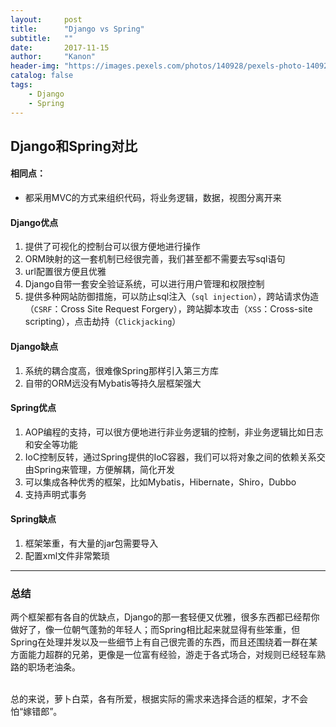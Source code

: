 ```yaml
---
layout:     post
title:      "Django vs Spring"
subtitle:   ""
date:       2017-11-15
author:     "Kanon"
header-img: "https://images.pexels.com/photos/140928/pexels-photo-140928.jpeg?w=940&h=650&auto=compress&cs=tinysrgb"
catalog: false
tags:
    - Django
    - Spring
---
```


## Django和Spring对比

#### 相同点：
- 都采用MVC的方式来组织代码，将业务逻辑，数据，视图分离开来

#### Django优点
1. 提供了可视化的控制台可以很方便地进行操作
2. ORM映射的这一套机制已经很完善，我们甚至都不需要去写sql语句
3. url配置很方便且优雅
4. Django自带一套安全验证系统，可以进行用户管理和权限控制
5. 提供多种网站防御措施，可以防止sql注入（`sql injection`），跨站请求伪造（`CSRF`：Cross Site Request Forgery），跨站脚本攻击（`XSS`：Cross-site scripting），点击劫持（`Clickjacking`）

#### Django缺点
1. 系统的耦合度高，很难像Spring那样引入第三方库
2. 自带的ORM远没有Mybatis等持久层框架强大

#### Spring优点
1. AOP编程的支持，可以很方便地进行非业务逻辑的控制，非业务逻辑比如日志和安全等功能
2. IoC控制反转，通过Spring提供的IoC容器，我们可以将对象之间的依赖关系交由Spring来管理，方便解耦，简化开发
3. 可以集成各种优秀的框架，比如Mybatis，Hibernate，Shiro，Dubbo
4. 支持声明式事务

#### Spring缺点
1. 框架笨重，有大量的jar包需要导入
2. 配置xml文件非常繁琐

---
### 总结
两个框架都有各自的优缺点，Django的那一套轻便又优雅，很多东西都已经帮你做好了，像一位朝气蓬勃的年轻人；而Spring相比起来就显得有些笨重，但Spring在处理并发以及一些细节上有自己很完善的东西，而且还围绕着一群在某方面能力超群的兄弟，更像是一位富有经验，游走于各式场合，对规则已经轻车熟路的职场老油条。
<br><br>

总的来说，萝卜白菜，各有所爱，根据实际的需求来选择合适的框架，才不会怕“嫁错郎”。

